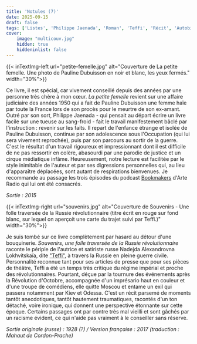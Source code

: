 ```yaml
---
title: 'Notules (7)'
date: 2025-09-15
draft: false
tags: ['Listes', 'Philippe Jaenada', 'Roman', 'Teffi', 'Récit', 'Autobiographie', 'Éditions des Syrtes']
cover: 
    image: "multicouv.jpg"
    hidden: true
    hiddeninlist: false
---
```


{{< inTextImg-left url="petite-femelle.jpg" alt="Couverture de La petite femelle. Une photo de Pauline Dubuisson en noir et blanc, les yeux fermés." width="30%">}}

Ce livre, il est spécial, car vivement conseillé depuis des années par une personne très chère à mon cœur. *La petite femelle* revient sur une affaire judiciaire des années 1950 qui a fait de Pauline Dubuisson une femme haïe par toute la France lors de son procès pour le meurtre de son ex-amant. Outré par son sort, Philippe Jaenada - qui pensait au départ écrire un livre facile sur une tueuse au sang-froid - fait le travail manifestement bâclé par l'instruction : revenir sur les faits. Il repart de l'enfance étrange et isolée de Pauline Dubuisson, continue par son adolescence sous l'Occupation (qui lui sera vivement reprochée), puis par son parcours au sortir de la guerre. C'est le résultat d'un travail rigoureux et impressionnant dont il est difficile de ne pas ressortir en colère, abasourdi par une parodie de justice et un cirque médiatique infâme. Heureusement, notre lecture est facilitée par le style inimitable de l'auteur et par ses digressions personnelles qui, au lieu d'apparaître déplacées, sont autant de respirations bienvenues. Je recommande au passage les trois épisodes du podcast [Bookmakers](https://www.arteradio.com/son/philippe-jaenada-1-3) d'Arte Radio qui lui ont été consacrés.

*Sortie : 2015*

{{< inTextImg-right url="souvenirs.jpg" alt="Couverture de Souvenirs - Une folle traversée de la Russie révolutionnaire (titre écrit en rouge sur fond blanc, sur lequel on aperçoit une carte du trajet suivi par Teffi.)" width="30%">}}

Je suis tombé sur ce livre complètement par hasard au détour d'une bouquinerie. *Souvenirs, une folle traversée de la Russie révolutionnaire* raconte le périple de l'autrice et satiriste russe Nadejda Alexandrovna Lokhvitskaïa, dite ["Teffi"](https://fr.wikipedia.org/wiki/Teffi), à travers la Russie en pleine guerre civile. Personnalité reconnue tant pour ses articles de presse que pour ses pièces de théâtre, Teffi a été un temps très critique du régime impérial et proche des révolutionnaires. Pourtant, déçue par la tournure des événements après la Révolution d'Octobre, accompagnée d'un imprésario haut en couleur et d'une troupe de comédiens, elle quitte Moscou et entame un exil qui passera notamment par Kiev et Odessa. C'est un récit parsemé de moments tantôt anecdotiques, tantôt hautement traumatiques, racontés d'un ton détaché, voire ironique, qui donnent une perspective étonnante sur cette époque. Certains passages ont par contre très mal vieilli et sont gâchés par un racisme évident, ce qui n'aide pas vraiment à le conseiller sans réserve. 

*Sortie originale (russe) : 1928 (?) / Version française : 2017 (traduction : Mahaut de Cordon-Prache)*